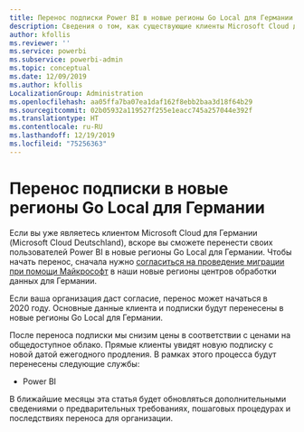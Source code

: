 ```yaml
---
title: Перенос подписки Power BI в новые регионы Go Local для Германии
description: Сведения о том, как существующие клиенты Microsoft Cloud для Германии (Microsoft Cloud Deutschland) могут перенести своих пользователей Power BI в новые регионы Go Local для Германии.
author: kfollis
ms.reviewer: ''
ms.service: powerbi
ms.subservice: powerbi-admin
ms.topic: conceptual
ms.date: 12/09/2019
ms.author: kfollis
LocalizationGroup: Administration
ms.openlocfilehash: aa05ffa7ba07ea1daf162f8ebb2baa3d18f64b29
ms.sourcegitcommit: 02b05932a119527f255e1eacc745a257044e392f
ms.translationtype: HT
ms.contentlocale: ru-RU
ms.lasthandoff: 12/19/2019
ms.locfileid: "75256363"
---
```

# <a name="migrate-your-subscription-to-the-new-go-local-german-regions"></a>Перенос подписки в новые регионы Go Local для Германии

Если вы уже являетесь клиентом Microsoft Cloud для Германии (Microsoft Cloud Deutschland), вскоре вы сможете перенести своих пользователей Power BI в новые регионы Go Local для Германии. Чтобы начать перенос, сначала нужно [согласиться на проведение миграции при помощи Майкрософт](https://aka.ms/office365germanymoveoptin) в наши новые регионы центров обработки данных для Германии.

Если ваша организация даст согласие, перенос может начаться в 2020 году. Основные данные клиента и подписки будут перенесены в новые регионы Go Local для Германии.

После переноса подписки мы снизим цены в соответствии с ценами на общедоступное облако. Прямые клиенты увидят новую подписку с новой датой ежегодного продления. В рамках этого процесса будут перенесены следующие службы:

* Power BI

В ближайшие месяцы эта статья будет обновляться дополнительными сведениями о предварительных требованиях, пошаговых процедурах и последствиях переноса для организации.
